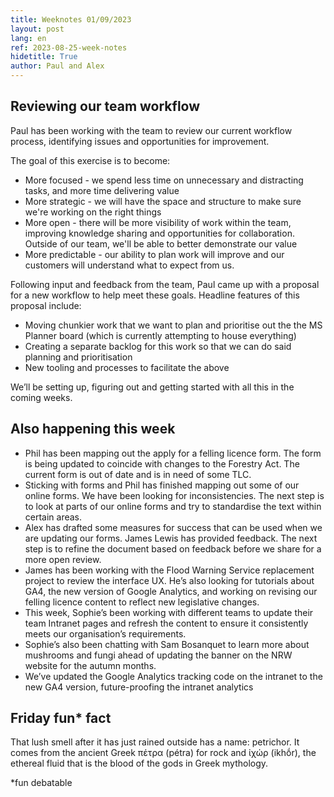 ```yaml
---
title: Weeknotes 01/09/2023
layout: post
lang: en
ref: 2023-08-25-week-notes
hidetitle: True
author: Paul and Alex
---
```

## Reviewing our team workflow

Paul has been working with the team to review our current workflow process, identifying issues and opportunities for improvement.

The goal of this exercise is to become:

+ More focused - we spend less time on unnecessary and distracting tasks, and more time delivering value
+ More strategic - we will have the space and structure to make sure we're working on the right things
+ More open - there will be more visibility of work within the team, improving knowledge sharing and opportunities for collaboration. Outside of our team, we'll be able to better demonstrate our value
+ More predictable - our ability to plan work will improve and our customers will understand what to expect from us.

Following input and feedback from the team, Paul came up with a proposal for a new workflow to help meet these goals. Headline features of this proposal include:

+ Moving chunkier work that we want to plan and prioritise out the the MS Planner board (which is currently attempting to house everything)
+ Creating a separate backlog for this work so that we can do said planning and prioritisation
+ New tooling and processes to facilitate the above

We’ll be setting up, figuring out and getting started with all this in the coming weeks.

## Also happening this week

+ Phil has been mapping out the apply for a felling licence form. The form is being updated to coincide with changes to the Forestry Act. The current form is out of date and is in need of some TLC.
+ Sticking with forms and Phil has finished mapping out some of our online forms. We have been looking for inconsistencies. The next step is to look at parts of our online forms and try to standardise the text within certain areas.
+ Alex has drafted some measures for success that can be used when we are updating our forms. James Lewis has provided feedback. The next step is to refine the document based on feedback before we share for a more open review.
+ James has been working with the Flood Warning Service replacement project to review the interface UX. He’s also looking for tutorials about GA4, the new version of Google Analytics, and working on revising our felling licence content to reflect new legislative changes.
+ This week, Sophie’s been working with different teams to update their team Intranet pages and refresh the content to ensure it consistently meets our organisation’s requirements.
+ Sophie’s also been chatting with Sam Bosanquet to learn more about mushrooms and fungi ahead of updating the banner on the NRW website for the autumn months.
+ We’ve updated the Google Analytics tracking code on the intranet to the new GA4 version, future-proofing the intranet analytics

## Friday fun* fact

That lush smell after it has just rained outside has a name: petrichor. It comes from the ancient Greek πέτρα (pétra) for rock and ἰχώρ (ikhṓr), the ethereal fluid that is the blood of the gods in Greek mythology.

*fun debatable
